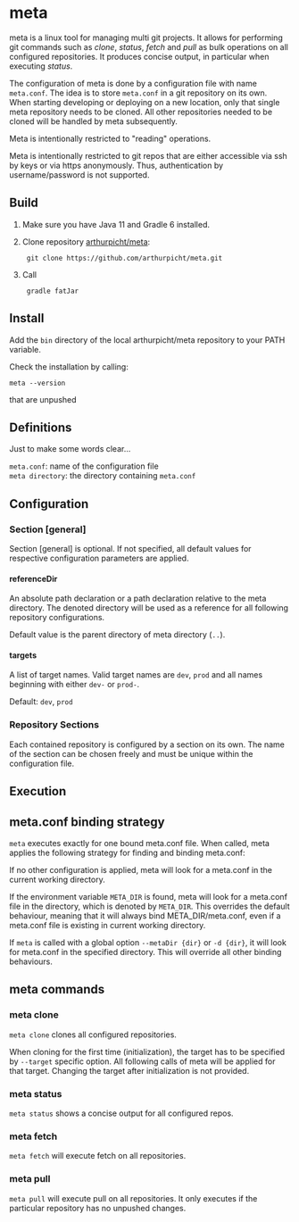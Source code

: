 # meta

meta is a linux tool for managing multi git projects. It allows for performing git commands such as *clone*, *status*, 
*fetch* and *pull* as bulk operations on all configured repositories. It produces concise output, in particular when
executing *status*.

The configuration of meta is done by a configuration file with name `meta.conf`. The idea is to store `meta.conf` in a git
repository on its own. When starting developing or deploying on a new location, only that single meta
repository needs to be cloned. All other repositories needed to be cloned will be handled by meta subsequently.

Meta is intentionally restricted to "reading" operations.

Meta is intentionally restricted to git repos that are either accessible via ssh by keys or via https anonymously.
Thus, authentication by username/password is not supported.

## Build

1. Make sure you have Java 11 and Gradle 6 installed.
2. Clone repository [arthurpicht/meta](https://github.com/arthurpicht/meta.git):

        git clone https://github.com/arthurpicht/meta.git
3. Call 

        gradle fatJar

## Install

Add the `bin` directory of the local arthurpicht/meta repository to your PATH variable.

Check the installation by calling:

    meta --version
 that are unpushed

## Definitions

Just to make some words clear...

`meta.conf`: name of the configuration file    
`meta directory`: the directory containing `meta.conf`

## Configuration

### Section [general]

Section [general] is optional. If not specified, all default values for respective configuration parameters are applied.

#### referenceDir

An absolute path declaration or a path declaration relative to the meta directory. The denoted directory will be used
as a reference for all following repository configurations.

Default value is the parent directory of meta directory (`..`).
 
#### targets

A list of target names. Valid target names are `dev`, `prod` and all names beginning with either `dev-` or `prod-`.

Default: `dev`, `prod`

### Repository Sections

Each contained repository is configured by a section on its own. The name of the section can be chosen freely and must
be unique within the configuration file.

## Execution

## meta.conf binding strategy

`meta` executes exactly for one bound meta.conf file. When called, meta applies the following strategy for finding and
binding meta.conf:

If no other configuration is applied, meta will look for a meta.conf in the current working directory.

If the environment variable `META_DIR` is found, meta will look for a meta.conf file in the directory, which is
denoted by `META_DIR`. This overrides the default behaviour, meaning that it will always bind META_DIR/meta.conf, even
if a meta.conf file is existing in current working directory.

If `meta` is called with a global option `--metaDir {dir}` or `-d {dir}`, it will look for meta.conf in the specified
directory. This will override all other binding behaviours.

## meta commands

### meta clone

`meta clone` clones all configured repositories.

When cloning for the first time (initialization), the target has to be specified by `--target` specific option. All 
following calls of meta will be applied for that target. Changing the target after initialization is not provided.

### meta status

`meta status` shows a concise output for all configured repos.

### meta fetch

`meta fetch` will execute fetch on all repositories.

### meta pull

`meta pull` will execute pull on all repositories. It only executes if the particular repository has no unpushed
changes.